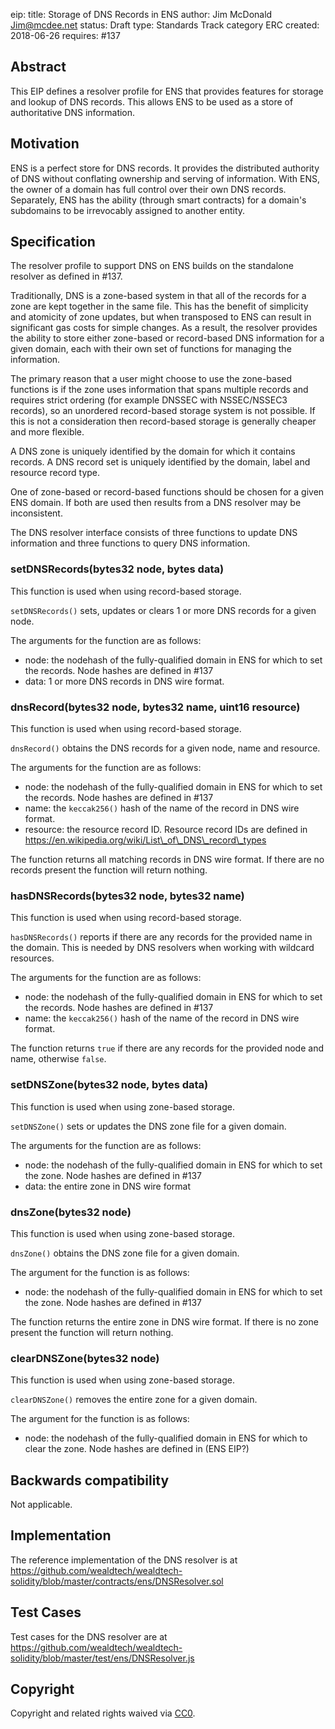 eip: <to be assigned>
title: Storage of DNS Records in ENS
author: Jim McDonald <Jim@mcdee.net>
status: Draft
type: Standards Track
category ERC
created: 2018-06-26
requires: #137

## Abstract
This EIP defines a resolver profile for ENS that provides features for storage and lookup of DNS records. This allows ENS to be used as a store of authoritative DNS information.

## Motivation
ENS is a perfect store for DNS records.  It provides the distributed authority of DNS without conflating ownership and serving of information.  With ENS, the owner of a domain has full control over their own DNS records.  Separately, ENS has the ability (through smart contracts) for a domain's subdomains to be irrevocably assigned to another entity.

## Specification

The resolver profile to support DNS on ENS builds on the standalone resolver as defined in #137.

Traditionally, DNS is a zone-based system in that all of the records for a zone are kept together in the same file.  This has the benefit of simplicity and atomicity of zone updates, but when transposed to ENS can result in significant gas costs for simple changes.  As a result, the resolver provides the ability to store either zone-based or record-based DNS information for a given domain, each with their own set of functions for managing the information.

The primary reason that a user might choose to use the zone-based functions is if the zone uses information that spans multiple records and requires strict ordering (for example DNSSEC with NSSEC/NSSEC3 records), so an unordered record-based storage system is not possible.  If this is not a consideration then record-based storage is generally cheaper and more flexible.

A DNS zone is uniquely identified by the domain for which it contains records.  A DNS record set is uniquely identified by the domain, label and resource record type.

One of zone-based or record-based functions should be chosen for a given ENS domain.  If both are used then results from a DNS resolver may be inconsistent.

The DNS resolver interface consists of three functions to update DNS information and three functions to query DNS information.

### setDNSRecords(bytes32 node, bytes data)

This function is used when using record-based storage.

`setDNSRecords()` sets, updates or clears 1 or more DNS records for a given node.

The arguments for the function are as follows:
  - node: the nodehash of the fully-qualified domain in ENS for which to set the records.  Node hashes are defined in #137
  - data: 1 or more DNS records in DNS wire format.

### dnsRecord(bytes32 node, bytes32 name, uint16 resource)

This function is used when using record-based storage.

`dnsRecord()` obtains the DNS records for a given node, name and resource.

The arguments for the function are as follows:
  - node: the nodehash of the fully-qualified domain in ENS for which to set the records.  Node hashes are defined in #137
  - name: the `keccak256()` hash of the name of the record in DNS wire format.
  - resource: the resource record ID.  Resource record IDs are defined in https://en.wikipedia.org/wiki/List\_of\_DNS\_record\_types

The function returns all matching records in DNS wire format.  If there are no records present the function will return nothing.

### hasDNSRecords(bytes32 node, bytes32 name)

This function is used when using record-based storage.

`hasDNSRecords()` reports if there are any records for the provided name in the domain.  This is needed by DNS resolvers when working with wildcard resources.

The arguments for the function are as follows:
  - node: the nodehash of the fully-qualified domain in ENS for which to set the records.  Node hashes are defined in #137
  - name: the `keccak256()` hash of the name of the record in DNS wire format.

The function returns `true` if there are any records for the provided node and name, otherwise `false`.

### setDNSZone(bytes32 node, bytes data)

This function is used when using zone-based storage.

`setDNSZone()` sets or updates the DNS zone file for a given domain.

The arguments for the function are as follows:
  - node: the nodehash of the fully-qualified domain in ENS for which to set the zone.  Node hashes are defined in #137
  - data: the entire zone in DNS wire format

### dnsZone(bytes32 node)

This function is used when using zone-based storage.

`dnsZone()` obtains the DNS zone file for a given domain.

The argument for the function is as follows:
  - node: the nodehash of the fully-qualified domain in ENS for which to set the zone.  Node hashes are defined in #137

The function returns the entire zone in DNS wire format.  If there is no zone present the function will return nothing.

### clearDNSZone(bytes32 node)

This function is used when using zone-based storage.

`clearDNSZone()` removes the entire zone for a given domain.

The argument for the function is as follows:
  - node: the nodehash of the fully-qualified domain in ENS for which to clear the zone.  Node hashes are defined in (ENS EIP?)

## Backwards compatibility
Not applicable.

## Implementation
The reference implementation of the DNS resolver is at https://github.com/wealdtech/wealdtech-solidity/blob/master/contracts/ens/DNSResolver.sol

## Test Cases
Test cases for the DNS resolver are at https://github.com/wealdtech/wealdtech-solidity/blob/master/test/ens/DNSResolver.js

## Copyright
Copyright and related rights waived via [CC0](https://creativecommons.org/publicdomain/zero/1.0/).

